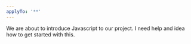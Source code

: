 ```yaml
---
applyTo: '**'
---
```

We are about to introduce Javascript to our project. I need help and idea how to get started with this.